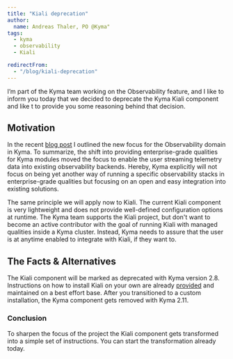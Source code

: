 ```yaml
---
title: "Kiali deprecation"
author:
  name: Andreas Thaler, PO @Kyma"
tags:
  - kyma
  - observability
  - Kiali

redirectFrom:
  - "/blog/kiali-deprecation"
---
```


I’m part of the Kyma team working on the Observability feature, and I like to inform you today that we decided to deprecate the Kyma Kiali component and like t to provide you some reasoning behind that decision.

## Motivation

In the recent [blog post](https://kyma-project.io/blog/2022/9/21/observability-strategy/) I outlined the new focus for the Observability domain in Kyma. To summarize, the shift into providing enterprise-grade qualities for Kyma modules moved the focus to enable the user streaming telemetry data into existing observability backends. Hereby, Kyma explicitly will not focus on being yet another way of running a specific observability stacks in enterprise-grade qualities but focusing on an open and easy integration into existing solutions.

The same principle we will apply now to Kiali. The current Kiali component is very lightweight and does not provide well-defined configuration options at runtime. The Kyma team supports the Kiali project, but don't want to become an active contributor with the goal of running Kiali with managed qualities inside a Kyma cluster. Instead, Kyma needs to assure that the user is at anytime enabled to integrate with Kiali, if they want to.

## The Facts & Alternatives

The Kiali component will be marked as deprecated with Kyma version 2.8. Instructions on how to install Kiali on your own are already [provided](https://github.com/kyma-project/examples/tree/main/kiali) and maintained on a best effort base. After you transitioned to a custom installation, the Kyma component gets removed with Kyma 2.11.

### Conclusion

To sharpen the focus of the project the Kiali component gets transformed into a simple set of instructions. You can start the transformation already today.
